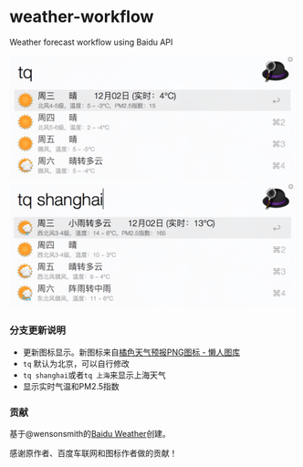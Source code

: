 weather-workflow
================

Weather forecast workflow using Baidu API

<img src="baidu_weather.png" width="500" />

<img src="baidu_weather-2.png" width="500" />

### 分支更新说明

* 更新图标显示。新图标来自[橘色天气预报PNG图标 - 懒人图库](http://www.lanrentuku.com/png/1522.html)
* `tq` 默认为北京，可以自行修改
* `tq shanghai`或者`tq 上海`来显示上海天气
* 显示实时气温和PM2.5指数


### 贡献

基于@wensonsmith的[Baidu Weather](https://github.com/wensonsmith/weather-workflow)创建。

感谢原作者、百度车联网和图标作者做的贡献！
